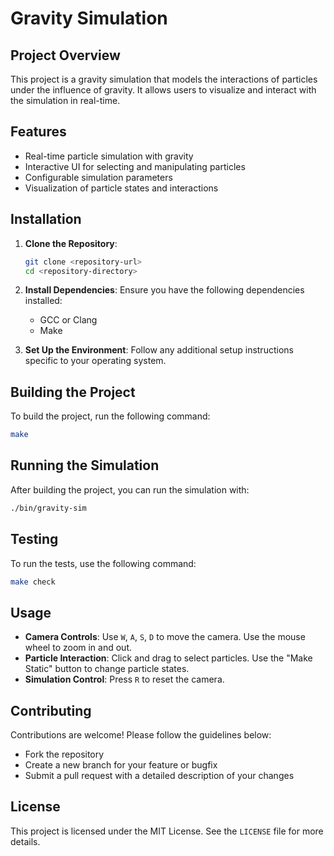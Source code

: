 # Gravity Simulation

## Project Overview

This project is a gravity simulation that models the interactions of particles under the influence of gravity. It allows users to visualize and interact with the simulation in real-time.

## Features

- Real-time particle simulation with gravity
- Interactive UI for selecting and manipulating particles
- Configurable simulation parameters
- Visualization of particle states and interactions

## Installation

1. **Clone the Repository**:
   ```bash
   git clone <repository-url>
   cd <repository-directory>
   ```

2. **Install Dependencies**:
   Ensure you have the following dependencies installed:
   - GCC or Clang
   - Make

3. **Set Up the Environment**:
   Follow any additional setup instructions specific to your operating system.

## Building the Project

To build the project, run the following command:
```bash
make
```

## Running the Simulation

After building the project, you can run the simulation with:
```bash
./bin/gravity-sim
```

## Testing

To run the tests, use the following command:
```bash
make check
```

## Usage

- **Camera Controls**: Use `W`, `A`, `S`, `D` to move the camera. Use the mouse wheel to zoom in and out.
- **Particle Interaction**: Click and drag to select particles. Use the "Make Static" button to change particle states.
- **Simulation Control**: Press `R` to reset the camera.

## Contributing

Contributions are welcome! Please follow the guidelines below:
- Fork the repository
- Create a new branch for your feature or bugfix
- Submit a pull request with a detailed description of your changes

## License

This project is licensed under the MIT License. See the `LICENSE` file for more details.
